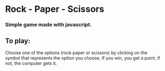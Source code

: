 # Rock - Paper - Scissors
### Simple game made with javascript.
## To play: 
 Choose one of the options (rock paper or scissors) by clicking on the symbol that represents the option you choose. If you win, you get a point, if not, the computer gets it.
